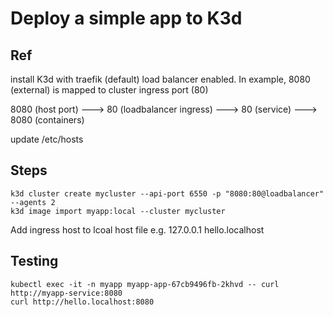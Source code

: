 # Deploy a simple app to K3d



## Ref

install K3d with traefik (default) load balancer enabled. In example, 8080 (external) is mapped to cluster ingress port (80)

8080 (host port) ---> 80 (loadbalancer ingress) ---> 80 (service) ---> 8080 (containers)


update /etc/hosts

## Steps

```
k3d cluster create mycluster --api-port 6550 -p "8080:80@loadbalancer" --agents 2
k3d image import myapp:local --cluster mycluster

```

Add ingress host to lcoal host file e.g.
127.0.0.1       hello.localhost

## Testing

```
kubectl exec -it -n myapp myapp-app-67cb9496fb-2khvd -- curl http://myapp-service:8080
curl http://hello.localhost:8080
```
